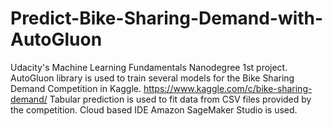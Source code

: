 # Predict-Bike-Sharing-Demand-with-AutoGluon
Udacity's Machine Learning Fundamentals Nanodegree 1st project.
AutoGluon library is used to train several models for the Bike Sharing Demand Competition in Kaggle.
https://www.kaggle.com/c/bike-sharing-demand/
Tabular prediction is used to fit data from CSV files provided by the competition.
Cloud based IDE Amazon SageMaker Studio is used.
